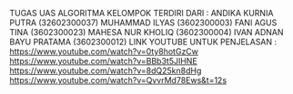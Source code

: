 TUGAS UAS ALGORITMA
KELOMPOK TERDIRI DARI : 
ANDIKA KURNIA PUTRA (32602300037) 
MUHAMMAD ILYAS (3602300003) 
FANI AGUS TINA (3602300023)
MAHESA NUR KHOLIQ (3602300004) 
IVAN ADNAN BAYU PRATAMA (3602300012) 
LINK YOUTUBE UNTUK PENJELASAN :
https://www.youtube.com/watch?v=0ty8hotGzCw 
https://www.youtube.com/watch?v=BBb3t5JIHNE 
https://www.youtube.com/watch?v=8dQ25kn8dHg
https://www.youtube.com/watch?v=QvvrMd78Ews&t=12s
